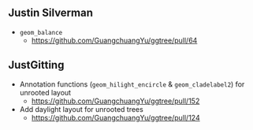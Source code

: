 
Justin Silverman
----------------
+ `geom_balance`
	- <https://github.com/GuangchuangYu/ggtree/pull/64>

JustGitting
----------------
+ Annotation functions (`geom_hilight_encircle` & `geom_cladelabel2`) for
  unrooted layout
  - <https://github.com/GuangchuangYu/ggtree/pull/152>
+ Add daylight layout for unrooted trees
  - <https://github.com/GuangchuangYu/ggtree/pull/124>
